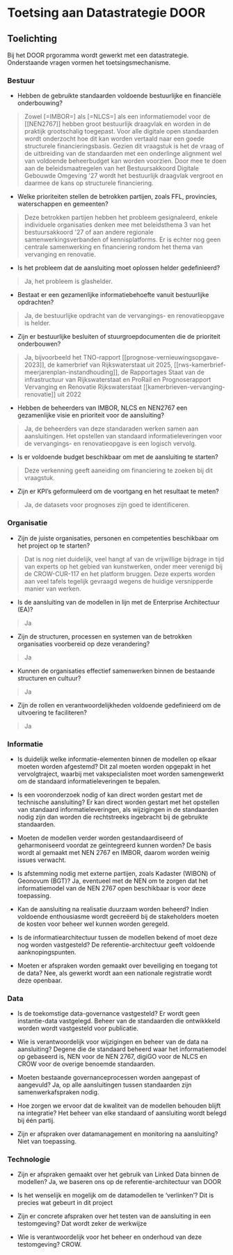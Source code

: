 # Toetsing aan Datastrategie DOOR

## Toelichting
Bij het DOOR prgoramma wordt gewerkt met een datastrategie. Onderstaande vragen vormen het toetsingsmechanisme.  

### Bestuur
* Hebben de gebruikte standaarden voldoende bestuurlijke en financiële onderbouwing? 
> Zowel [=IMBOR=] als [=NLCS=] als een informatiemodel voor de [[NEN2767]] hebben groot bestuurlijk draagvlak en worden in de praktijk grootschalig toegepast. Voor alle digitale open standaarden wordt onderzocht hoe dit kan worden vertaald naar een goede structurele financieringsbasis. Gezien dit vraagstuk is het de vraag of de uitbreiding van de standaarden met een onderlinge alignment wel van voldoende beheerbudget kan worden voorzien. Door mee te doen aan de beleidsmaatregelen van het Bestuursakkoord Digitale Gebouwde Omgeving '27 wordt het bestuurlijk draagvlak vergroot en daarmee de kans op structurele financiering.

* Welke prioriteiten stellen de betrokken partijen, zoals FFL, provincies, waterschappen en gemeenten?
> Deze betrokken partijen hebben het probleem gesignaleerd, enkele individuele organisaties denken mee met beleidsthema 3 van het bestuursakkoord '27 of aan andere regionale samenwerkingsverbanden of kennisplatforms. Er is echter nog geen centrale samenwerking en financiering rondom het thema van vervanging en renovatie. 

* Is het probleem dat de aansluiting moet oplossen helder gedefinieerd?
> Ja, het probleem is glashelder. 

* Bestaat er een gezamenlijke informatiebehoefte vanuit bestuurlijke opdrachten?
> Ja, de bestuurlijke opdracht van de vervangings- en renovatieopgave is helder. 

* Zijn er bestuurlijke besluiten of stuurgroepdocumenten die de prioriteit onderbouwen?
> Ja, bijvoorbeeld het TNO-rapport [[prognose-vernieuwingsopgave-2023]], de kamerbrief van Rijkswaterstaat uit 2025, [[rws-kamerbrief-meerjarenplan-instandhouding]], de Rapportages Staat van de infrastructuur van Rijkswaterstaat en ProRail en Prognoserapport Vervanging en Renovatie Rijkswaterstaat [[kamerbrieven-vervanging-renovatie]] uit 2022

* Hebben de beheerders van IMBOR, NLCS en NEN2767 een gezamenlijke visie en prioriteit voor de aansluiting?
> Ja, de beheerders van deze standaraden werken samen aan aansluitingen. Het opstellen van standaard informatieleveringen voor de vervangings- en renovatieopgave is een logisch vervolg.

* Is er voldoende budget beschikbaar om met de aansluiting te starten?
> Deze verkenning geeft aaneiding om financiering te zoeken bij dit vraagstuk.

* Zijn er KPI’s geformuleerd om de voortgang en het resultaat te meten?
> Ja, de datasets voor prognoses zijn goed te identificeren. 

### Organisatie
* Zijn de juiste organisaties, personen en competenties beschikbaar om het project op te starten?
> Dat is nog niet duidelijk, veel hangt af van de vrijwillige bijdrage in tijd van experts op het gebied van kunstwerken, onder meer verenigd bij de CROW-CUR-117 en het platform bruggen. Deze experts worden aan veel tafels tegelijk gevraagd wegens de huidige versnipperde manier van werken.

* Is de aansluiting van de modellen in lijn met de Enterprise Architectuur (EA)?
> Ja

* Zijn de structuren, processen en systemen van de betrokken organisaties voorbereid op deze verandering?
> Ja

* Kunnen de organisaties effectief samenwerken binnen de bestaande structuren en cultuur?
> Ja

* Zijn de rollen en verantwoordelijkheden voldoende gedefinieerd om de uitvoering te faciliteren?
> Ja

### Informatie
* Is duidelijk welke informatie-elementen binnen de modellen op elkaar moeten worden afgestemd?
Dit zal moeten worden opgepakt in het vervolgtraject, waarbij met vakspecialisten moet worden samengewerkt om de standaard informatieleveringen te bepalen. 

* Is een vooronderzoek nodig of kan direct worden gestart met de technische aansluiting?
Er kan direct worden gestart met het opstellen van standaard informatieleveringen, als wijzigingen in de standaarden nodig zijn dan worden die rechtstreeks ingebracht bij de gebruikte standaarden.

* Moeten de modellen verder worden gestandaardiseerd of geharmoniseerd voordat ze geïntegreerd kunnen worden?
De basis wordt al gemaakt met NEN 2767 en IMBOR, daarom worden weinig issues verwacht. 

* Is afstemming nodig met externe partijen, zoals Kadaster (WIBON) of Geonovum (BGT)?
Ja, eventueel met de NEN om te zorgen dat het informatiemodel van de NEN 2767 open beschikbaar is voor deze toepassing.

* Kan de aansluiting na realisatie duurzaam worden beheerd?
Indien voldoende enthousiasme wordt gecreëerd bij de stakeholders moeten de kosten voor beheer wel kunnen worden geregeld. 

* Is de informatiearchitectuur tussen de modellen bekend of moet deze nog worden vastgesteld?
De referentie-architectuur geeft voldoende aanknopingspunten.

* Moeten er afspraken worden gemaakt over beveiliging en toegang tot de data?
Nee, als gewerkt wordt aan een nationale registratie wordt deze openbaar.

### Data
* Is de toekomstige data-governance vastgesteld?
Er wordt geen instantie-data vastgelegd. Beheer van de standaarden die ontwikkkeld worden wordt vastgesteld voor publicatie.

* Wie is verantwoordelijk voor wijzigingen en beheer van de data na aansluiting?
Degene die de standaard beheerd waar het informatiemodel op gebaseerd is, NEN voor de NEN 2767, digiGO voor de NLCS en CROW voor de overige benoemde standaarden.

* Moeten bestaande governanceprocessen worden aangepast of aangevuld?
Ja, op alle aansluitingen tussen standaarden zijn samenwerkafspraken nodig. 

* Hoe zorgen we ervoor dat de kwaliteit van de modellen behouden blijft na integratie?
Het beheer van elke standaard of aansluiting wordt belegd bij één partij. 

* Zijn er afspraken over datamanagement en monitoring na aansluiting?
Niet van toepassing.

### Technologie
* Zijn er afspraken gemaakt over het gebruik van Linked Data binnen de modellen?
Ja, we baseren ons op de referentie-architectuur van DOOR

* Is het wenselijk en mogelijk om de datamodellen te ‘verlinken’?
Dit is precies wat gebeurt in dit project

* Zijn er concrete afspraken over het testen van de aansluiting in een testomgeving?
Dat wordt zeker de werkwijze

* Wie is verantwoordelijk voor het beheer en onderhoud van deze testomgeving?
CROW.
